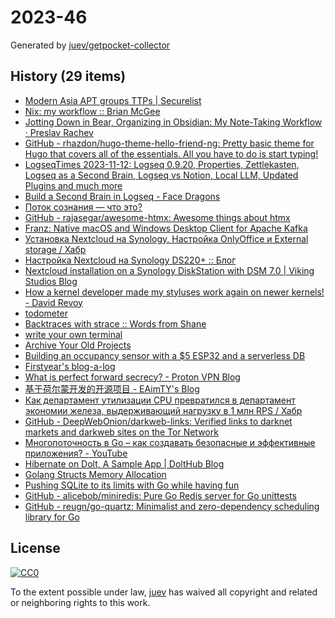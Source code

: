 # 2023-46

Generated by [juev/getpocket-collector](https://github.com/juev/getpocket-collector)

## History (29 items)

- [Modern Asia APT groups TTPs | Securelist](https://securelist.com/modern-asia-apt-groups-ttp/111009/)
- [Nix: my workflow :: Brian McGee](https://bmcgee.ie/posts/2023/11/nix-my-workflow/)
- [Jotting Down in Bear, Organizing in Obsidian: My Note-Taking Workflow · Preslav Rachev](https://preslav.me/2023/11/11/jotting-bear-organizing-obsidian-note-taking-workflow/)
- [GitHub - rhazdon/hugo-theme-hello-friend-ng: Pretty basic theme for Hugo that covers all of the essentials. All you have to do is start typing!](https://github.com/rhazdon/hugo-theme-hello-friend-ng)
- [LogseqTimes 2023-11-12: Logseq 0.9.20, Properties, Zettlekasten, Logseq as a Second Brain, Logseq vs Notion, Local LLM, Updated Plugins and much more](https://www.logseqtimes.com/logseqtimes-2023-11-12/)
- [Build a Second Brain in Logseq - Face Dragons](https://facedragons.com/foss/second-brain-in-logseq/)
- [Поток сознания — что это?](https://theoryandpractice.ru/posts/20880-chto-takoe-potok-soznaniya)
- [GitHub - rajasegar/awesome-htmx: Awesome things about htmx](https://github.com/rajasegar/awesome-htmx)
- [Franz: Native macOS and Windows Desktop Client for Apache Kafka](https://franz.defn.io)
- [Установка Nextcloud на Synology. Настройка OnlyOffice и External storage / Хабр](https://habr.com/ru/articles/666230/)
- [Настройка Nextcloud на Synology DS220+ :: Блог](https://blog.exo.icu/posts/own-cloud/)
- [Nextcloud installation on a Synology DiskStation with DSM 7.0 | Viking Studios Blog](https://blog.viking-studios.net/en/nextcloud-installation-on-a-synology-diskstation-with-dsm-7-0/)
- [How a kernel developer made my styluses work again on newer kernels! - David Revoy](https://www.davidrevoy.com/article1002/how-a-kernel-developer-made-my-styluses-work-again)
- [todometer](https://cassidoo.github.io/todometer/)
- [Backtraces with strace :: Words from Shane](https://shane.ai/posts/backtraces-with-strace/)
- [write your own terminal](https://flak.tedunangst.com/post/write-your-own-terminal)
- [Archive Your Old Projects](https://arne.me/articles/archive-your-old-projects)
- [Building an occupancy sensor with a $5 ESP32 and a serverless DB](https://matthew.science/posts/occupancy/)
- [Firstyear's blog-a-log](https://fy.blackhats.net.au/blog/2023-11-14-pkcs11-getting-started/)
- [What is perfect forward secrecy? - Proton VPN Blog](https://protonvpn.com/blog/perfect-forward-secrecy/)
- [基于荷尔蒙开发的开源项目 - EAimTY's Blog](https://www.eaimty.com/2023/opensource-project-based-on-hormone/)
- [Как департамент утилизации CPU превратился в департамент экономии железа, выдерживающий нагрузку в 1 млн RPS / Хабр](https://habr.com/ru/companies/ozontech/articles/773038/)
- [GitHub - DeepWebOnion/darkweb-links: Verified links to darknet markets and darkweb sites on the Tor Network](https://github.com/DeepWebOnion/darkweb-links)
- [Многопоточность в Go – как создавать безопасные и эффективные приложения? - YouTube](https://www.youtube.com/watch?v=K7MArQ70_Lk)
- [Hibernate on Dolt, A Sample App | DoltHub Blog](https://www.dolthub.com/blog/2023-11-13-dolt-on-hibernate/)
- [Golang Structs Memory Allocation](https://prog-bytes.hashnode.dev/golang-structs-memory-allocation)
- [Pushing SQLite to its limits with Go while having fun](https://www.terlici.com/2023/11/06/pushing-sqlite-limits.html)
- [GitHub - alicebob/miniredis: Pure Go Redis server for Go unittests](https://github.com/alicebob/miniredis)
- [GitHub - reugn/go-quartz: Minimalist and zero-dependency scheduling library for Go](https://github.com/reugn/go-quartz)

## License

[![CC0](https://mirrors.creativecommons.org/presskit/buttons/88x31/svg/cc-zero.svg)](https://creativecommons.org/publicdomain/zero/1.0/)

To the extent possible under law, [juev](https://github.com/juev) has waived all copyright and related or neighboring rights to this work.
